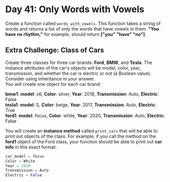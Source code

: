 # Day 41: Only Words with Vowels  

Create a function called `words_with_vowels`. This function takes a string of words and returns a list of only the words that have vowels in them. **"You have no rhythm,"** for example, should return **["you" "have" "no"]**.

## Extra Challenge: Class of Cars

Create three classes for three car brands: **Ford**, **BMW**, and **Tesla**. The instance attributes of the car's objects will be model, color, year, transmission, and whether the car is electric or not (a Boolean value). Consider using inheritance in your answer.  
You will create one object for each car brand:  

**bmw1**: **model**: x6, **Color**: silver, **Year**:  2018, **Transmission**: Auto, **Electric**: False  
**tesla1**: **model**: S, **Color**: beige, **Year**:  2017, **Transmission**: Auto, **Electric**: True  
**ford1**: **model**: focus, **Color**: white, **Year**:  2020, **Transmission**: Auto, **Electric**: False  

You will create an **instance method** called `print_cars` that will
be able to print out objects of the class. For example, if you call the
method on the **ford1** object of the Ford class, your function should
be able to print out **car info** in this exact format:

```python
car_model = focus  
Color = White  
Year = 2020  
Transmission = Auto  
Electric = False
```
